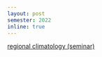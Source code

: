 ```yaml
---
layout: post
semester: 2022
inline: true
---
```


<a href="https://ufind.univie.ac.at/en/course.html?lv=280330&semester=2022S">regional climatology (seminar)</a>

